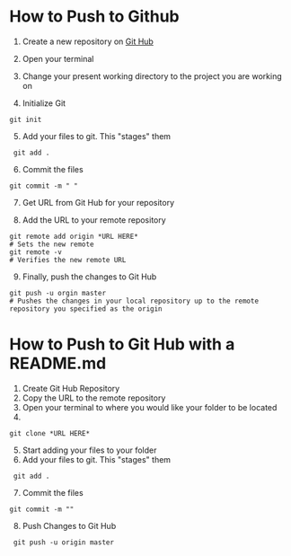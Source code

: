 # How to Push to Github
1. Create a new repository on [Git Hub](https://www.github.com)

1. Open your terminal

1. Change your present working directory to the project you are working on

1. Initialize Git
```
git init
```
5. Add your files to git. This "stages" them
``` 
 git add .
 ```
6. Commit the files 
``` 
git commit -m " "
```
7. Get URL from Git Hub for your repository

1. Add the URL to your remote repository 
```
git remote add origin *URL HERE*
# Sets the new remote
git remote -v
# Verifies the new remote URL

```

9. Finally, push the changes to Git Hub
```
git push -u orgin master
# Pushes the changes in your local repository up to the remote repository you specified as the origin
```

# How to Push to Git Hub with a README.md

1. Create Git Hub Repository
2. Copy the URL to the remote repository
3. Open your terminal to where you would like your folder to be located
4. 
```
git clone *URL HERE*
```
5. Start adding your files to your folder
6. Add your files to git. This "stages" them

```
 git add .
 ```
7. Commit the files 
```
git commit -m ""
```
8. Push Changes to Git Hub
```
 git push -u origin master
 ```

 



